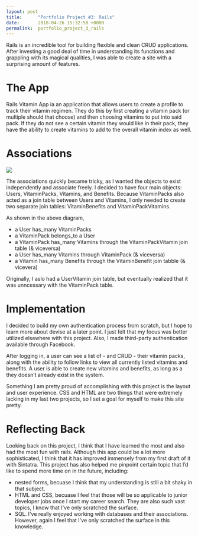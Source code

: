 ```yaml
---
layout: post
title:      "Portfolio Project #3: Rails"
date:       2018-04-26 15:32:58 +0000
permalink:  portfolio_project_3_rails
---
```


Rails is an incredible tool for building flexible and clean CRUD applications. After investing a good deal of time in understanding its functions and grappling with its magical qualities, I was able to create a site with a surprising amount of features.

# The App
Rails Vitamin App ia an application that allows users to create a profile to track their vitamin regimen. They do this by first creating a vitamin pack (or multiple should that choose) and then choosing vitamins to put into said pack. If they do not see a certain vitamin they would like in their pack, they have the ability to create vitamins to add to the overall vitamin index as well.

# Associations
![](http://imgur.com/a/QorBgF3.jpg)

The associations quickly became tricky, as I wanted the objects to exist independently and associate freely. I decided to have four main objects: Users, VitaminPacks, Vitamins, and Benefits. Because VitaminPacks also acted as a join table between Users and Vitamins, I only needed to create two separate join tables: VitaminBenefits and VitaminPackVitamins.

As shown in the above diagram, 

* a User has_many VitaminPacks
* a VitaminPack belongs_to a User
* a VitaminPack has_many Vitamins through the VitaminPackVitamin join table (& viceversa)
* a User has_many Vitamins through VitaminPack (& viceversa)
* a Vitamin has_many Benefits through the VitaminBenefit join tabble (& vicevera)

Originally, I aslo had a UserVitamin join table, but eventually realized that it was unncessary with the VitaminPack table.

# Implementation
I decided to build my own authentication process from scratch, but I hope to learn more about devise at a later point. I just felt that my focus was better utilized elsewhere with this project. Also, I made third-party authentication available through Facebook.

After logging in, a user can see a list of - and CRUD -  their vitamin packs, along with the ability to follow  links to view all currently listed vitamins and benefits. A user is able to create new vitamins and benefits, as long as a they doesn’t already exist in the system. 

Something I am pretty proud of accomplishing with this project is the layout and user experience. CSS and HTML are two things that were extremely lacking in my last two projects, so I set a goal for myself to make this site pretty.

# Reflecting Back
Looking back on this project, I think that I have learned the most and also had the most fun with rails. Although this app could be a lot more sophisticated, I think that it has improved immensely from my first draft of it with Sintatra. This project has also helped me pinpoint certain topic that I’d like to spend more time on in the future, including:
* nested forms, becuase I think that my understanding is still a bit shaky in that subject.
* HTML and CSS, becuase I feel that those will be so applicable to junior developer jobs once I start my career search. They are also such vast topics, I know that I've only scratched the surface.
* SQL. I've really enjoyed working with databases and their associations. However, again I feel that I've only scratched the surface in this knowledge.
